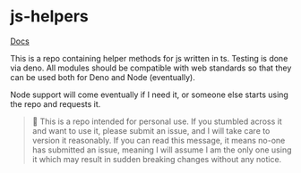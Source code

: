 # js-helpers

[Docs](https://doc.deno.land/https/raw.githubusercontent.com%2Fhalvardssm%2Fjs-helpers%2Fmain%2Fsrc%2Fmod.ts)

This is a repo containing helper methods for js written in ts. Testing is done
via deno. All modules should be compatible with web standards so that they can
be used both for Deno and Node (eventually).

Node support will come eventually if I need it, or someone else starts using the
repo and requests it.

> 🚨 This is a repo intended for personal use. If you stumbled across it and want
> to use it, please submit an issue, and I will take care to version it
> reasonably. If you can read this message, it means no-one has submitted an
> issue, meaning I will assume I am the only one using it which may result in
> sudden breaking changes without any notice.
